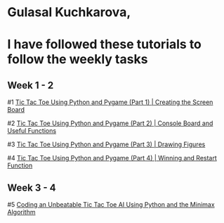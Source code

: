 # Gulasal Kuchkarova, 
# I have followed these tutorials to follow the weekly tasks
## Week 1 - 2
#1 [Tic Tac Toe Using Python and Pygame (Part 1) | Creating the Screen Board](https://www.youtube.com/watch?v=pc7XhHxSgrM&t=15s)

#2 [Tic Tac Toe Using Python and Pygame (Part 2) | Console Board and Useful Functions](https://www.youtube.com/watch?v=70KYthGq1zE&t=3s)

#3 [Tic Tac Toe Using Python and Pygame (Part 3) | Drawing Figures](https://www.youtube.com/watch?v=yniQ15A7MLk&t=656s)

#4 [Tic Tac Toe Using Python and Pygame (Part 4) | Winning and Restart Function](https://www.youtube.com/watch?v=dNJtgXzdxf0)


## Week 3 - 4

#5 [Coding an Unbeatable Tic Tac Toe AI Using Python and the Minimax Algorithm](https://www.youtube.com/watch?v=Bk9hlNZc6sE&t=4513s)
